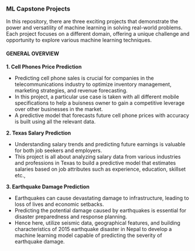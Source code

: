 ### ML Capstone Projects
  In this repository, there are three exciting projects that demonstrate the power and versatility of machine learning in solving real-world problems. Each project focuses on a different domain, offering a unique challenge and opportunity to explore various machine learning techniques.

#### GENERAL OVERVIEW

**1. Cell Phones Price Prediction**

- Predicting cell phone sales is crucial for companies in the telecommunications industry to optimize inventory management, marketing strategies, and revenue forecasting.
- In this project, a particular use case is taken with all different mobile specifications to help a buisness owner to gain a competitive leverage over other businesses in the market.
- A predictive model that forecasts future cell phone prices with accuracy is built using all the relevant data.

**2. Texas Salary Prediction**

- Understanding salary trends and predicting future earnings is valuable for both job seekers and employers. 
- This project is all about analyzing salary data from various industries and professions in Texas to build a predictive model that estimates salaries based on job attributes such as experience, education, skillset etc.,

**3. Earthquake Damage Prediction**

- Earthquakes can cause devastating damage to infrastructure, leading to loss of lives and economic setbacks.
- Predicting the potential damage caused by earthquakes is essential for disaster preparedness and response planning.
- Hence here, utilize seismic data, geographical features, and building characteristics of 2015 earthquake disaster in Nepal to develop a machine learning model capable of predicting the severity of earthquake damage.
